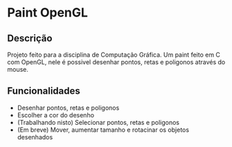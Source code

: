# Paint OpenGL
## Descrição
Projeto feito para a disciplina de Computação Gráfica. Um paint feito em C com OpenGL, nele é possivel desenhar pontos, retas e poligonos através do mouse.
## Funcionalidades
- Desenhar pontos, retas e poligonos
- Escolher a cor do desenho
- (Trabalhando nisto) Selecionar pontos, retas e poligonos
- (Em breve) Mover, aumentar tamanho e rotacinar os objetos desenhados
